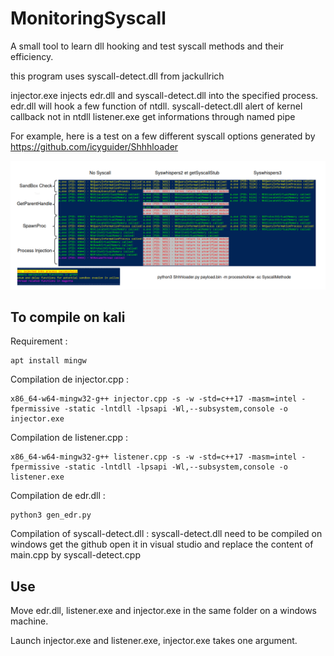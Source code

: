 # MonitoringSyscall
A small tool to learn dll hooking and test syscall methods and their efficiency.

this program uses syscall-detect.dll from jackullrich


injector.exe injects edr.dll and syscall-detect.dll into the specified process.
edr.dll will hook a few function of ntdll.
syscall-detect.dll alert of kernel callback not in ntdll
listener.exe get informations through named pipe

For example, here is a test on a few different syscall options generated by https://github.com/icyguider/Shhhloader

![Shhhloader Compare](image.png)


## To compile on kali

Requirement :
```
apt install mingw
```

Compilation de injector.cpp : 
```
x86_64-w64-mingw32-g++ injector.cpp -s -w -std=c++17 -masm=intel -fpermissive -static -lntdll -lpsapi -Wl,--subsystem,console -o injector.exe
```


Compilation de listener.cpp : 
```
x86_64-w64-mingw32-g++ listener.cpp -s -w -std=c++17 -masm=intel -fpermissive -static -lntdll -lpsapi -Wl,--subsystem,console -o listener.exe
```

Compilation de edr.dll :
```
python3 gen_edr.py
```

Compilation of syscall-detect.dll :
syscall-detect.dll need to be compiled on windows
get the github open it in visual studio and replace the content of main.cpp by syscall-detect.cpp


## Use

Move edr.dll, listener.exe and injector.exe in the same folder on a windows machine.

Launch injector.exe and listener.exe, injector.exe takes one argument.




